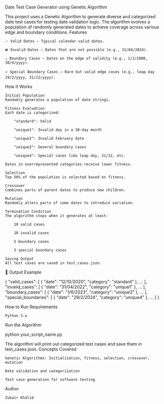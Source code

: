Date Test Case Generator using Genetic Algorithm

This project uses a Genetic Algorithm to generate diverse and categorized date test cases for testing date validation logic. The algorithm evolves a population of randomly generated dates to achieve coverage across various edge and boundary conditions.
 Features

    ✅ Valid Dates — Typical calendar-valid dates.

    ❌ Invalid Dates — Dates that are not possible (e.g., 31/04/2024).

    ⚠️ Boundary Cases — Dates on the edge of validity (e.g., 1/1/1000, 30/4/yyyy).

    ⭐ Special Boundary Cases — Rare but valid edge cases (e.g., leap day 29/2/yyyy, 31/12/yyyy).

 How It Works

    Initial Population
    Randomly generates a population of date strings.

    Fitness Evaluation
    Each date is categorized:

        "standard": Valid

        "unique1": Invalid day in a 30-day month

        "unique2": Invalid February date

        "unique3": General boundary cases

        "unique4": Special cases like leap day, 31/12, etc.

    Dates in overrepresented categories receive lower fitness.

    Selection
    Top 50% of the population is selected based on fitness.

    Crossover
    Combines parts of parent dates to produce new children.

    Mutation
    Randomly alters parts of some dates to introduce variation.

    Termination Condition
    The algorithm stops when it generates at least:

        10 valid cases

        10 invalid cases

        5 boundary cases

        5 special boundary cases

    Saving Output
    All test cases are saved in test_cases.json.

🧪 Output Example

{
    "valid_cases": [
        { "date": "12/10/2020", "category": "standard" },
        ...
    ],
    "invalid_cases": [
        { "date": "31/04/2022", "category": "unique1" },
        ...
    ],
    "boundary_cases": [
        { "date": "1/6/2023", "category": "unique3" },
        ...
    ],
    "special_boundaries": [
        { "date": "29/2/2024", "category": "unique4" },
        ...
    ]
}

How to Run
Requirements

    Python 3.x

Run the Algorithm

python your_script_name.py

The algorithm will print out categorized test cases and save them in test_cases.json.
Concepts Covered

    Genetic Algorithms: Initialization, fitness, selection, crossover, mutation

    Date validation and categorization

    Test case generation for software testing
Author

    Zubair Khalid

